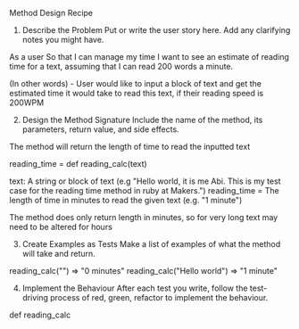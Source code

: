 Method Design Recipe

1. Describe the Problem
Put or write the user story here. Add any clarifying notes you might have.

As a user
So that I can manage my time
I want to see an estimate of reading time for a text, assuming that I can read 200 words a minute.

(In other words) - User would like to input a block of text and get the estimated time it would take to read this text, if their reading speed is 200WPM


2. Design the Method Signature
 Include the name of the method, its parameters, return value, and side effects.

The method will return the length of time to read the inputted text 

reading_time = def reading_calc(text)

text: A string or block of text (e.g "Hello world, it is me Abi. This is my test case for the reading time method in ruby at Makers.")
reading_time = The length of time in minutes to read the given text (e.g. "1 minute")

The method does only return length in minutes, so for very long text may need to be altered for hours 


3. Create Examples as Tests
Make a list of examples of what the method will take and return.

reading_calc("") => "0 minutes" 
reading_calc("Hello world") => "1 minute"




4. Implement the Behaviour
After each test you write, follow the test-driving process of red, green, refactor to implement the behaviour.

def reading_calc